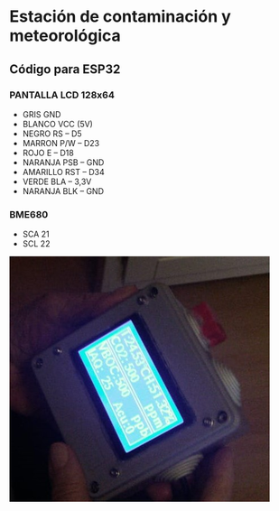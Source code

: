 # Estación de contaminación y meteorológica

## Código para ESP32

### PANTALLA LCD 128x64
- GRIS GND
- BLANCO VCC (5V)
- NEGRO RS – D5
- MARRON P/W – D23
- ROJO E – D18
- NARANJA PSB – GND
- AMARILLO RST – D34
- VERDE BLA – 3,3V
- NARANJA BLK – GND

### BME680
- SCA 21
- SCL 22


![alt text](https://github.com/pablovihe/Est_Weather_Contamination/blob/main/est.jpeg?raw=true)
